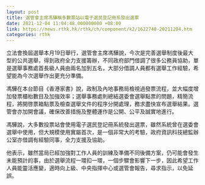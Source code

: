 ```yaml
---
layout: post
title: 選管會主席馮驊稱多數票站以電子選民登記冊系發出選票
date: 2021-12-04 11:04:48.000000000 +08:00
link: https://news.rthk.hk/rthk/ch/component/k2/1622740-20211204.htm
categories: rthk
---
```


立法會換屆選舉本月19日舉行，選管會主席馮驊說，今次是完善選舉制度後最大型的公共選舉，得到政府全力支援籌辦，不同政府部門借調了很多公務員協助，單是選舉事務處首長級人員由兩名加到五名，大部分借調人員都有選舉工作經驗，希望能為今次選舉作出更充分準備。

馮驊在本台節目《香港家書》說，政制及內地事務局檢視過發票流程，並大幅度增加發票櫃枱數目及加強效率；選舉事務處則總結選委會選舉點票的問題，精簡流程，將開啓票箱點票及檢查選舉文件的程序分開處理，務求盡快宣布選舉結果。選管會亦加開會議，確保改善措施及整體運作是公開、公平及誠實地進行。

馮驊說，大多數投票站會使用電子選民登記冊系統發出選票，雖然系統曾在選委會選舉中使用，但大規模使用實屬首次，是一個非常大的考驗，政府資訊科技總監辦公室亦借調有經驗同事，全力支援及協助。

他表示，雖然當局已經加強對工作人員的訓練及準備不同後備方案，仍可能會發生未能預計的事，由於選舉流程一環扣一環，一個步驟會影響下一步，因此希望工作人員能靈活應變，適時向上級、中央指揮中心或選管會報告，尋求指示，以免延誤。

